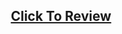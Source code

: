 <h2 align="center"><a href="https://atifsimsek.github.io/Javascript-30-Days-30-Project/09-Chrome%20Dev%20Tools%20Tricks/index.html">Click To Review</a> </h2>